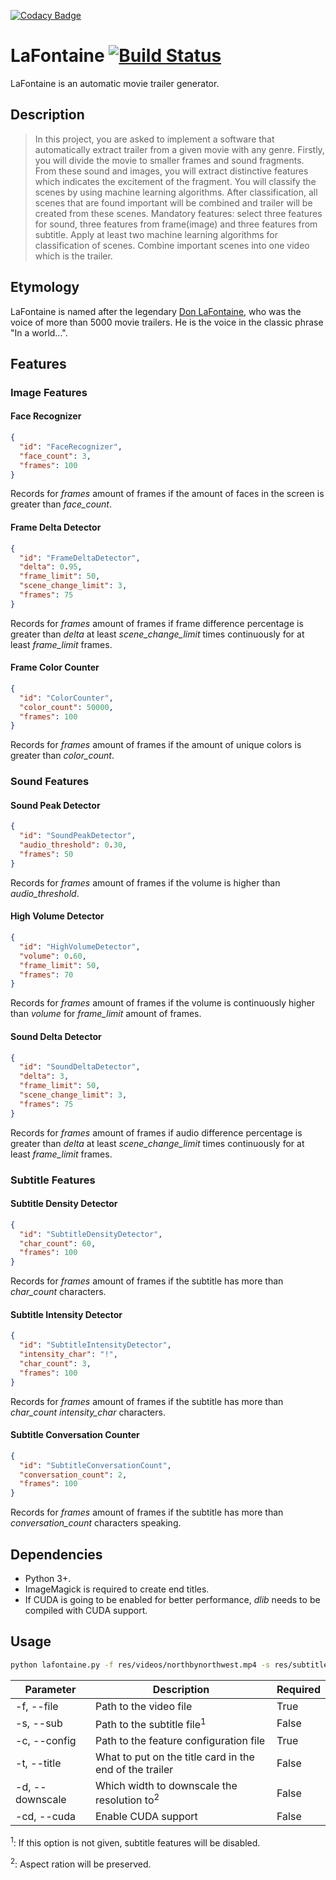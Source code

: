 [![Codacy Badge](https://api.codacy.com/project/badge/Grade/6b6a32080d154b9b910a804511fcf251)](https://app.codacy.com/app/umutseven92/LaFontaine?utm_source=github.com&utm_medium=referral&utm_content=umutseven92/LaFontaine&utm_campaign=Badge_Grade_Dashboard)
# LaFontaine [![Build Status](https://travis-ci.org/umutseven92/LaFontaine.svg?branch=master)](https://travis-ci.org/umutseven92/LaFontaine)
LaFontaine is an automatic movie trailer generator.

## Description
>In this project, you are asked to implement a
software that automatically extract trailer from a given movie with any genre. Firstly, you will
divide the movie to smaller frames and sound fragments. From these sound and images, you will
extract distinctive features which indicates the excitement of the fragment. You will classify the
scenes by using machine learning algorithms. After classification, all scenes that are found
important will be combined and trailer will be created from these scenes. Mandatory features:
select three features for sound, three features from frame(image) and three features from subtitle.
Apply at least two machine learning algorithms for classification of scenes. Combine important
scenes into one video which is the trailer.

## Etymology
LaFontaine is named after the legendary [Don LaFontaine](https://www.google.com/url?sa=t&rct=j&q=&esrc=s&source=web&cd=11&cad=rja&uact=8&ved=2ahUKEwjQlZuukp_fAhUHAhAIHWVCBhgQFjAKegQIDBAB&url=https%3A%2F%2Fen.wikipedia.org%2Fwiki%2FDon_LaFontaine&usg=AOvVaw2YIu6qpVzQw3Gy-5dWpWdK), who was the voice of more than 5000 movie trailers. 
He is the voice in the classic phrase "In a world...".

## Features

### Image Features

#### Face Recognizer
```json
{
  "id": "FaceRecognizer",
  "face_count": 3,
  "frames": 100
}
```
Records for *frames* amount of frames if the amount of faces in the screen is greater than *face_count*.

#### Frame Delta Detector
```json
{
  "id": "FrameDeltaDetector",
  "delta": 0.95,
  "frame_limit": 50,
  "scene_change_limit": 3,
  "frames": 75
}
```
Records for *frames* amount of frames if frame difference percentage is greater than *delta* at least *scene_change_limit* times continuously for at least *frame_limit* frames.

#### Frame Color Counter
```json
{
  "id": "ColorCounter",
  "color_count": 50000,
  "frames": 100
}
```
Records for *frames* amount of frames if the amount of unique colors is greater than *color_count*.

### Sound Features

#### Sound Peak Detector
```json
{
  "id": "SoundPeakDetector",
  "audio_threshold": 0.30,
  "frames": 50
}
```
Records for *frames* amount of frames if the volume is higher than *audio_threshold*.

#### High Volume Detector
```json
{
  "id": "HighVolumeDetector",
  "volume": 0.60,
  "frame_limit": 50,
  "frames": 70
}
```
Records for *frames* amount of frames if the volume is continuously higher than *volume* for *frame_limit* amount of frames.

#### Sound Delta Detector
```json
{
  "id": "SoundDeltaDetector",
  "delta": 3,
  "frame_limit": 50,
  "scene_change_limit": 3,
  "frames": 75
}
```
Records for *frames* amount of frames if audio difference percentage is greater than *delta* at least *scene_change_limit* times continuously for at least *frame_limit* frames.

### Subtitle Features

#### Subtitle Density Detector
```json
{
  "id": "SubtitleDensityDetector",
  "char_count": 60,
  "frames": 100
}
```
Records for *frames* amount of frames if the subtitle has more than *char_count* characters.

#### Subtitle Intensity Detector
```json
{
  "id": "SubtitleIntensityDetector",
  "intensity_char": "!",
  "char_count": 3,
  "frames": 100
}
```
Records for *frames* amount of frames if the subtitle has more than *char_count* *intensity_char* characters.

#### Subtitle Conversation Counter
```json
{
  "id": "SubtitleConversationCount",
  "conversation_count": 2,
  "frames": 100
}
```
Records for *frames* amount of frames if the subtitle has more than *conversation_count* characters speaking.

## Dependencies

* Python 3+.
* ImageMagick is required to create end titles.
* If CUDA is going to be enabled for better performance, *dlib* needs to be compiled with CUDA support.

## Usage
```bash
python lafontaine.py -f res/videos/northbynorthwest.mp4 -s res/subtitles/northbynorthwest.srt -c res/config/action.lf -t "North by Northwest" -d 480 -cd
```

Parameter|Description|Required
--- | ---| ---
-f, --file | Path to the video file | True 
-s, --sub | Path to the subtitle file<sup>1</sup> | False
-c, --config | Path to the feature configuration file | True
-t, --title | What to put on the title card in the end of the trailer | False
-d, --downscale | Which width to downscale the resolution to<sup>2</sup>| False
-cd, --cuda | Enable CUDA support | False

<sup>1</sup>: If this option is not given, subtitle features will be disabled.

<sup>2</sup>: Aspect ration will be preserved.
